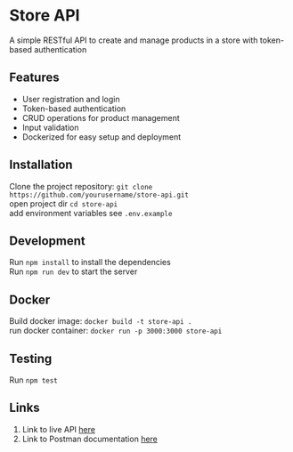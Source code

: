 # Store API
A simple RESTful API to create and manage products in a store with token-based authentication

## Features
* User registration and login
* Token-based authentication
* CRUD operations for product management
* Input validation
* Dockerized for easy setup and deployment


## Installation
Clone the project repository: `git clone https://github.com/yourusername/store-api.git`  
open project dir `cd store-api`  
add environment variables see `.env.example`  

## Development 
Run `npm install` to install the dependencies  
Run `npm run dev` to start the server  

## Docker
Build docker image: `docker build -t store-api .`  
run docker container: `docker run -p 3000:3000 store-api`  

## Testing
Run `npm test` 

## Links
1. Link to live API [here](https://store-api-latest.onrender.com)
2. Link to Postman documentation [here](https://documenter.getpostman.com/view/12483379/2sA35A85Vf)
